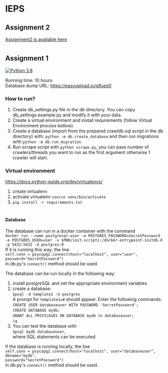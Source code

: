 # IEPS

## Assignment 2
[Assignment2 is available here](https://github.com/JureBevc/IEPS-1/tree/assignment2)

#


## Assignment 1
[![Python 3.8](https://img.shields.io/badge/python-3.8-blue.svg)](https://www.python.org/downloads/release/python-360/)


Running time: 10 hours \
Database dump URL: https://easyupload.io/q9uez0

### How to run?
1) Create db_settings.py file in the db directory. You can copy db_settings.example.py and modify it with your data.
2) Create a virtual environment and install requirements (follow Virtual Environment process bellow).
3) Create a database (import from the prepared crawldb.sql script in the db directory) with:
```python -m db.create_database``` and then run migrations with ```python -m db.run_migration```.
4) Run scrape script with ```python scrape.py```, you can pass number of crawlers/threads you want to run as the first argument otherwise 1 crawler will start.

### Virtual environment
https://docs.python-guide.org/dev/virtualenvs/
1) create virtualenv
2) activate virtualenv ```source venv/bin/activate```
3) ```pip install -r requirements.txt```

#
#### Database

The database can run in a docker container with the command \
```docker run --name postgresql-wier -e POSTGRES_PASSWORD=SecretPassword -e POSTGRES_USER=user -v $PWD/init-scripts:/docker-entrypoint-initdb.d  -p 5432:5432 -d postgres:9``` \
If it is running this way, the line \
```self.conn = psycopg2.connect(host="localhost", user="user",  password="SecretPassword")``` \
in db.py's ```connect()``` method should be used.

The database can be run locally in the following way: 
1) install postgreSQL and set the appropriate environment variables 
2) create a database: \
```$psql -d template1 -U postgres``` \
A prompt for ```template1=#``` should appear. Enter the following commands: \
```CREATE USER databaseuser WITH PASSWORD 'SecretPassword';``` \
```CREATE DATABASE mydb;``` \
```GRANT ALL PRIVILEGES ON DATABASE mydb to databaseuser;``` \
 ```\q``` 
 3) You can test the database with \
 ```$psql mydb databaseuser```, \
 where SQL statements can be executed.

If the database is running locally, the line \
```self.conn = psycopg2.connect(host="localhost", user="databaseuser", dbname="mydb",                                          password="SecretPassword")``` \
in db.py's ```connect()``` method should be used.
